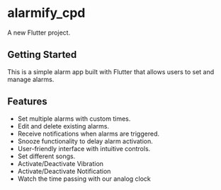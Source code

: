 # alarmify_cpd

A new Flutter project.

## Getting Started

This is a simple alarm app built with Flutter that allows users to set and manage alarms.

## Features
- Set multiple alarms with custom times.
- Edit and delete existing alarms.
- Receive notifications when alarms are triggered.
- Snooze functionality to delay alarm activation.
- User-friendly interface with intuitive controls.
- Set different songs.
- Activate/Deactivate Vibration
- Activate/Deactivate Notification
- Watch the time passing with our analog clock